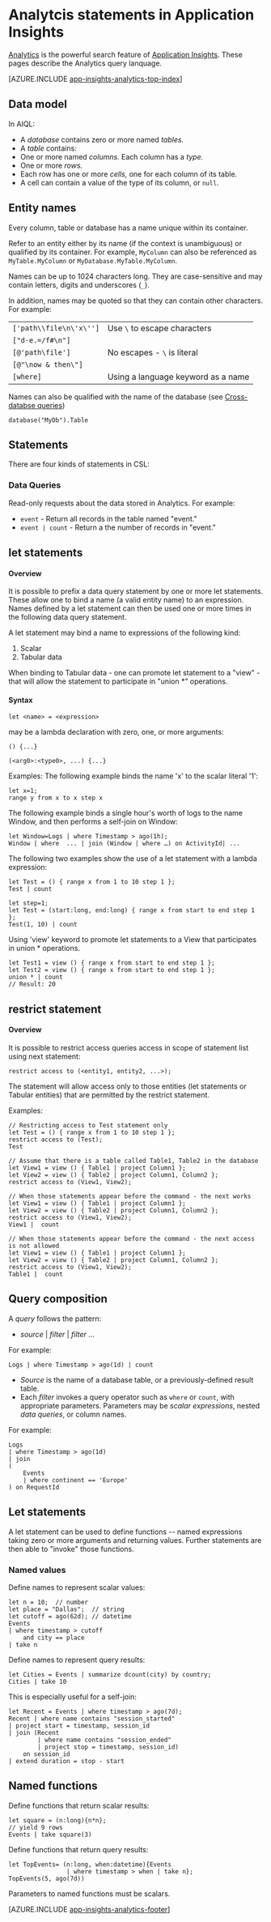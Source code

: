 <properties 
	pageTitle="Statements in Analytics Application Insights" 
	description="Queries, expressions, and let statements in Analytics, 
	             the powerful search tool of Application Insights." 
	services="application-insights" 
    documentationCenter=""
	authors="alancameronwills" 
	manager="douge"/>

<tags 
	ms.service="application-insights" 
	ms.workload="tbd" 
	ms.tgt_pltfrm="ibiza" 
	ms.devlang="na" 
	ms.topic="article" 
	ms.date="03/30/2016" 
	ms.author="awills"/>

 
# Analytcis statements in Application Insights

[Analytics](app-insights-analytics.md) is the powerful search feature of 
[Application Insights](app-insights-overview.md). These pages describe the
 Analytics query lanquage.

[AZURE.INCLUDE [app-insights-analytics-top-index](../../includes/app-insights-analytics-top-index.md)]

## Data model

In AIQL:

* A *database* contains zero or more named *tables.*
* A *table* contains:
 * One or more named *columns.* Each column has a *type.*
 * One or more *rows.*
* Each row has one or more *cells,* one for each column of its table.
* A cell can contain a value of the type of its column, or `null`.


## Entity names

Every column, table or database has a name unique within its container. 

Refer to an entity either by its name (if the context is unambiguous) or qualified by its container. For example, `MyColumn` can also be referenced as `MyTable.MyColumn` or `MyDatabase.MyTable.MyColumn`.

Names can be up to 1024 characters long. They are case-sensitive and may contain letters, digits and underscores (`_`). 

In addition, names may be quoted so that they can contain other characters. For example:

|||
|---|---|
|`['path\\file\n\'x\'']` | Use `\` to escape characters|
|`["d-e.=/f#\n"]` | |
|`[@'path\file']`| No escapes - `\` is literal|
|`[@"\now & then\"]` | |
|`[where]` | Using a language keyword as a name|

Names can also be qualified with the name of the database (see [Cross-databse queries](#cross-database-queries)) 

```
database("MyDb").Table
```


## Statements

There are four kinds of statements in CSL:

### Data Queries
  
Read-only requests about the data stored in Analytics. For example:

* `event` - Return all records in the table named "event."
* `event | count` - Return a the number of records in "event."

    
## let statements

#### Overview
It is possible to prefix a data query statement by one or more let statements. 
These allow one to bind a name (a valid entity name) to an expression. Names defined by a let statement can then be used one or more times in the following data query statement.

A let statement may bind a name to expressions of the following kind:
1. Scalar
2. Tabular data 

When binding to Tabular data - one can promote let statement to a "view" - that will
allow the statement to participate in "union *" operations.

#### Syntax

`let <name> = <expression>`

<expression> may be a lambda declaration with zero, one, or more arguments:

`() {...}`

`(<arg0>:<type0>, ...) {...}`

Examples:
The following example binds the name 'x' to the scalar literal '1':

```
let x=1;
range y from x to x step x
```

The following example binds a single hour's worth of logs to the name Window, 
and then performs a self-join on Window:


```
let Window=Logs | where Timestamp > ago(1h);
Window | where  ... | join (Window | where …) on ActivityId| ...
```

The following two examples show the use of a let statement with a lambda expression:


```
let Test = () { range x from 1 to 10 step 1 };
Test | count

let step=1;
let Test = (start:long, end:long) { range x from start to end step 1 };
Test(1, 10) | count
```

Using 'view' keyword to promote let statements to a View that participates in 
union * operations.


```
let Test1 = view () { range x from start to end step 1 };
let Test2 = view () { range x from start to end step 1 };
union * | count
// Result: 20
```


## restrict statement

#### Overview
It is possible to restrict access queries access in scope of statement list using next 
statement:


```
restrict access to (<entity1, entity2, ...>);
```
 
The statement will allow access only to those entities (let 
statements or Tabular entities) 
that are permitted by the restrict statement.
 
Examples:

```
// Restricting access to Test statement only
let Test = () { range x from 1 to 10 step 1 };
restrict access to (Test);
Test
 
// Assume that there is a table called Table1, Table2 in the database
let View1 = view () { Table1 | project Column1 };
let View2 = view () { Table2 | project Column1, Column2 };
restrict access to (View1, View2);
 
// When those statements appear before the command - the next works
let View1 = view () { Table1 | project Column1 };
let View2 = view () { Table2 | project Column1, Column2 };
restrict access to (View1, View2);
View1 |  count
 
// When those statements appear before the command - the next access is not allowed
let View1 = view () { Table1 | project Column1 };
let View2 = view () { Table2 | project Column1, Column2 };
restrict access to (View1, View2);
Table1 |  count
```


## Query composition

A *query* follows the pattern:

- *source* | *filter* | *filter* ...

For example:


```
Logs | where Timestamp > ago(1d) | count
```

* *Source* is the name of a database table, or a previously-defined result table.
* Each *filter* invokes a query operator such as `where` or `count`, with appropriate parameters. Parameters may be *scalar expressions*, nested *data queries*, or column names.

For example:  


```
Logs 
| where Timestamp > ago(1d) 
| join 
(
    Events 
    | where continent == 'Europe'
) on RequestId 
``` 

## Let statements

A let statement can be used to define functions -- named expressions
taking zero or more arguments and returning values. Further statements
are then able to "invoke" those functions. 

### Named values

Define names to represent scalar values:


```
let n = 10;  // number
let place = "Dallas";  // string
let cutoff = ago(62d); // datetime
Events 
| where timestamp > cutoff 
    and city == place 
| take n
```

Define names to represent query results:


```
let Cities = Events | summarize dcount(city) by country;
Cities | take 10
```

This is especially useful for a self-join:


```
let Recent = Events | where timestamp > ago(7d);
Recent | where name contains "session_started" 
| project start = timestamp, session_id
| join (Recent 
        | where name contains "session_ended" 
        | project stop = timestamp, session_id)
    on session_id
| extend duration = stop - start 
```

## Named functions

Define functions that return scalar results:


```
let square = (n:long){n*n};
// yield 9 rows
Events | take square(3)    
```

Define functions that return query results:


```
let TopEvents= (n:long, when:datetime){Events 
                | where timestamp > when | take n};
TopEvents(5, ago(7d)) 
```

Parameters to named functions must be scalars. 





[AZURE.INCLUDE [app-insights-analytics-footer](../../includes/app-insights-analytics-footer.md)]
